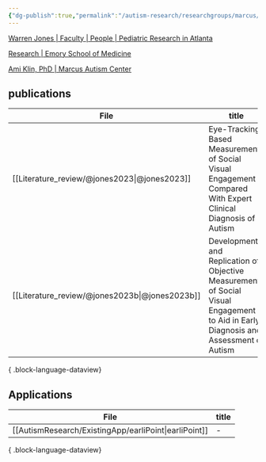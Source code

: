 ```yaml
---
{"dg-publish":true,"permalink":"/autism-research/researchgroups/marcus/"}
---
```



[Warren Jones | Faculty | People | Pediatric Research in Atlanta](https://pedsresearch.org/people/faculty/warren-jones)

[Research | Emory School of Medicine](https://med.emory.edu/departments/pediatrics/divisions/autism/research/index.html)

[Ami Klin, PhD | Marcus Autism Center](https://www.marcus.org/about-marcus-autism-center/meet-our-leadership/ami-klin)

## publications

| File                                              | title                                                                                                                                | published | journal           | Paper_type     | DOI                                                                                                                 |
| ------------------------------------------------- | ------------------------------------------------------------------------------------------------------------------------------------ | --------- | ----------------- | -------------- | ------------------------------------------------------------------------------------------------------------------- |
| [[Literature_review/@jones2023\|@jones2023]]   | Eye-Tracking–Based Measurement of Social Visual Engagement Compared With Expert Clinical Diagnosis of Autism                         | 2023      | JAMA              | \-             | https://www.doi.org/10.1001/jama.2023.13295                                                                         |
| [[Literature_review/@jones2023b\|@jones2023b]] | Development and Replication of Objective Measurements of Social Visual Engagement to Aid in Early Diagnosis and Assessment of Autism | 2023      | JAMA Network Open | journalArticle | <ul><li>https://www.doi.org/10.1001/jamanetworkopen.2023.30145</li><li>10.1001/jamanetworkopen.2023.30145</li></ul> |

{ .block-language-dataview}


## Applications

| File                                                     | title |
| -------------------------------------------------------- | ----- |
| [[AutismResearch/ExistingApp/earliPoint\|earliPoint]] | \-    |

{ .block-language-dataview}